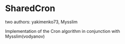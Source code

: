 # SharedCron
two authors: yakimenko73, Mysslim

Implementation of the Cron algorithm in conjunction with Mysslim(vodyanov)
